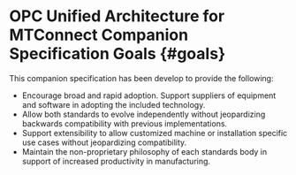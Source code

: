 OPC Unified Architecture for MTConnect Companion Specification Goals {#goals}
====================================================================

This companion specification has been develop to provide the following:

-   Encourage broad and rapid adoption. Support suppliers of equipment
    and software in adopting the included technology.
-   Allow both standards to evolve independently without jeopardizing
    backwards compatibility with previous implementations.
-   Support extensibility to allow customized machine or installation
    specific use cases without jeopardizing compatibility.
-   Maintain the non-proprietary philosophy of each standards body in
    support of increased productivity in manufacturing.
